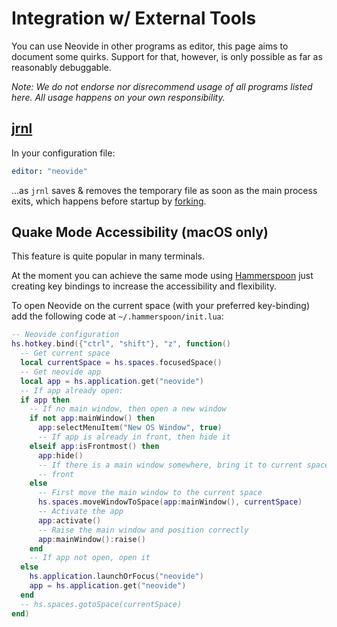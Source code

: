 # Integration w/ External Tools

You can use Neovide in other programs as editor, this page aims to document some quirks. Support for
that, however, is only possible as far as reasonably debuggable.

_Note: We do not endorse nor disrecommend usage of all programs listed here. All usage happens on
your own responsibility._

## [jrnl](https://github.com/jrnl-org/jrnl)

In your configuration file:

```yaml
editor: "neovide"
```

...as `jrnl` saves & removes the temporary file as soon as the main process exits, which happens
before startup by [forking](<https://en.wikipedia.org/wiki/Fork_(system_call)>).

## Quake Mode Accessibility (macOS only)

This feature is quite popular in many terminals.

At the moment you can achieve the same mode using
[Hammerspoon](http://www.hammerspoon.org) just creating key bindings to increase
the accessibility and flexibility.

To open Neovide on the current space (with your preferred key-binding) add the
following code at `~/.hammerspoon/init.lua`:

```lua
-- Neovide configuration
hs.hotkey.bind({"ctrl", "shift"}, "z", function()
  -- Get current space
  local currentSpace = hs.spaces.focusedSpace()
  -- Get neovide app
  local app = hs.application.get("neovide")
  -- If app already open:
  if app then
    -- If no main window, then open a new window
    if not app:mainWindow() then
      app:selectMenuItem("New OS Window", true)
      -- If app is already in front, then hide it
    elseif app:isFrontmost() then
      app:hide()
      -- If there is a main window somewhere, bring it to current space and to
      -- front
    else
      -- First move the main window to the current space
      hs.spaces.moveWindowToSpace(app:mainWindow(), currentSpace)
      -- Activate the app
      app:activate()
      -- Raise the main window and position correctly
      app:mainWindow():raise()
    end
    -- If app not open, open it
  else
    hs.application.launchOrFocus("neovide")
    app = hs.application.get("neovide")
  end
  -- hs.spaces.gotoSpace(currentSpace)
end)
```
